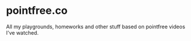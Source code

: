 # pointfree.co
All my playgrounds, homeworks and other stuff based on pointfree videos I've watched.
